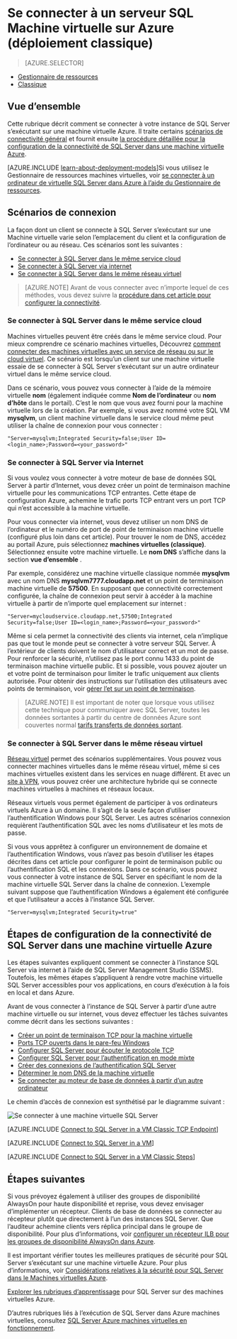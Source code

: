 <properties
    pageTitle="Se connecter à un ordinateur virtuelle SQL Server (standard) | Microsoft Azure"
    description="Découvrez comment vous connecter à SQL Server s’exécutant sur une Machine virtuelle dans Azure. Cette rubrique utilise le modèle de déploiement classique. Les scénarios diffèrent selon la configuration réseau et l’emplacement du client."
    services="virtual-machines-windows"
    documentationCenter="na"
    authors="rothja"
    manager="jhubbard"
    tags="azure-service-management"/>
<tags
    ms.service="virtual-machines-windows"
    ms.devlang="na"
    ms.topic="article"
    ms.tgt_pltfrm="vm-windows-sql-server"
    ms.workload="infrastructure-services"
    ms.date="09/22/2016"
    ms.author="jroth" />

# <a name="connect-to-a-sql-server-virtual-machine-on-azure-classic-deployment"></a>Se connecter à un serveur SQL Machine virtuelle sur Azure (déploiement classique)

> [AZURE.SELECTOR]
- [Gestionnaire de ressources](virtual-machines-windows-sql-connect.md)
- [Classique](virtual-machines-windows-classic-sql-connect.md)

## <a name="overview"></a>Vue d’ensemble

Cette rubrique décrit comment se connecter à votre instance de SQL Server s’exécutant sur une machine virtuelle Azure. Il traite certains [scénarios de connectivité général](#connection-scenarios) et fournit ensuite [la procédure détaillée pour la configuration de la connectivité de SQL Server dans une machine virtuelle Azure](#steps-for-configuring-sql-server-connectivity-in-an-azure-vm).

[AZURE.INCLUDE [learn-about-deployment-models](../../includes/learn-about-deployment-models-classic-include.md)]Si vous utilisez le Gestionnaire de ressources machines virtuelles, voir [se connecter à un ordinateur de virtuelle SQL Server dans Azure à l’aide du Gestionnaire de ressources](virtual-machines-windows-sql-connect.md).

## <a name="connection-scenarios"></a>Scénarios de connexion

La façon dont un client se connecte à SQL Server s’exécutant sur une Machine virtuelle varie selon l’emplacement du client et la configuration de l’ordinateur ou au réseau. Ces scénarios sont les suivantes :

- [Se connecter à SQL Server dans le même service cloud](#connect-to-sql-server-in-the-same-cloud-service)
- [Se connecter à SQL Server via internet](#connect-to-sql-server-over-the-internet)
- [Se connecter à SQL Server dans le même réseau virtuel](#connect-to-sql-server-in-the-same-virtual-network)

>[AZURE.NOTE] Avant de vous connecter avec n’importe lequel de ces méthodes, vous devez suivre la [procédure dans cet article pour configurer la connectivité](#steps-for-configuring-sql-server-connectivity-in-an-azure-vm).

### <a name="connect-to-sql-server-in-the-same-cloud-service"></a>Se connecter à SQL Server dans le même service cloud

Machines virtuelles peuvent être créés dans le même service cloud. Pour mieux comprendre ce scénario machines virtuelles, Découvrez [comment connecter des machines virtuelles avec un service de réseau ou sur le cloud virtuel](virtual-machines-windows-classic-connect-vms.md#connect-vms-in-a-standalone-cloud-service). Ce scénario est lorsqu’un client sur une machine virtuelle essaie de se connecter à SQL Server s’exécutant sur un autre ordinateur virtuel dans le même service cloud.

Dans ce scénario, vous pouvez vous connecter à l’aide de la mémoire virtuelle **nom** (également indiquée comme **Nom de l’ordinateur** ou **nom d’hôte** dans le portail). C’est le nom que vous avez fourni pour la machine virtuelle lors de la création. Par exemple, si vous avez nommé votre SQL VM **mysqlvm**, un client machine virtuelle dans le service cloud même peut utiliser la chaîne de connexion pour vous connecter :

    "Server=mysqlvm;Integrated Security=false;User ID=<login_name>;Password=<your_password>"

### <a name="connect-to-sql-server-over-the-internet"></a>Se connecter à SQL Server via Internet

Si vous voulez vous connecter à votre moteur de base de données SQL Server à partir d’Internet, vous devez créer un point de terminaison machine virtuelle pour les communications TCP entrantes. Cette étape de configuration Azure, achemine le trafic ports TCP entrant vers un port TCP qui n’est accessible à la machine virtuelle.

Pour vous connecter via internet, vous devez utiliser un nom DNS de l’ordinateur et le numéro de port de point de terminaison machine virtuelle (configuré plus loin dans cet article). Pour trouver le nom de DNS, accédez au portail Azure, puis sélectionnez **machines virtuelles (classique)**. Sélectionnez ensuite votre machine virtuelle. Le **nom DNS** s’affiche dans la section **vue d’ensemble** .

Par exemple, considérez une machine virtuelle classique nommée **mysqlvm** avec un nom DNS **mysqlvm7777.cloudapp.net** et un point de terminaison machine virtuelle de **57500**. En supposant que connectivité correctement configurée, la chaîne de connexion peut servir à accéder à la machine virtuelle à partir de n’importe quel emplacement sur internet :

    "Server=mycloudservice.cloudapp.net,57500;Integrated Security=false;User ID=<login_name>;Password=<your_password>"

Même si cela permet la connectivité des clients via internet, cela n’implique pas que tout le monde peut se connecter à votre serveur SQL Server. À l’extérieur de clients doivent le nom d’utilisateur correct et un mot de passe. Pour renforcer la sécurité, n’utilisez pas le port connu 1433 du point de terminaison machine virtuelle public. Et si possible, vous pouvez ajouter un et votre point de terminaison pour limiter le trafic uniquement aux clients autorisée. Pour obtenir des instructions sur l’utilisation des utilisateurs avec points de terminaison, voir [gérer l’et sur un point de terminaison](virtual-machines-windows-classic-setup-endpoints.md#manage-the-acl-on-an-endpoint).

>[AZURE.NOTE] Il est important de noter que lorsque vous utilisez cette technique pour communiquer avec SQL Server, toutes les données sortantes à partir du centre de données Azure sont couvertes normal [tarifs transferts de données sortant](https://azure.microsoft.com/pricing/details/data-transfers/).

### <a name="connect-to-sql-server-in-the-same-virtual-network"></a>Se connecter à SQL Server dans le même réseau virtuel

[Réseau virtuel](../virtual-network/virtual-networks-overview.md) permet des scénarios supplémentaires. Vous pouvez vous connecter machines virtuelles dans le même réseau virtuel, même si ces machines virtuelles existent dans les services en nuage différent. Et avec un [site à VPN](../vpn-gateway/vpn-gateway-site-to-site-create.md), vous pouvez créer une architecture hybride qui se connecte machines virtuelles à machines et réseaux locaux.

Réseaux virtuels vous permet également de participer à vos ordinateurs virtuels Azure à un domaine. Il s’agit de la seule façon d’utiliser l’authentification Windows pour SQL Server. Les autres scénarios connexion requièrent l’authentification SQL avec les noms d’utilisateur et les mots de passe.

Si vous vous apprêtez à configurer un environnement de domaine et l’authentification Windows, vous n’avez pas besoin d’utiliser les étapes décrites dans cet article pour configurer le point de terminaison public ou l’authentification SQL et les connexions. Dans ce scénario, vous pouvez vous connecter à votre instance de SQL Server en spécifiant le nom de la machine virtuelle SQL Server dans la chaîne de connexion. L’exemple suivant suppose que l’authentification Windows a également été configurée et que l’utilisateur a accès à l’instance SQL Server.

    "Server=mysqlvm;Integrated Security=true"

## <a name="steps-for-configuring-sql-server-connectivity-in-an-azure-vm"></a>Étapes de configuration de la connectivité de SQL Server dans une machine virtuelle Azure

Les étapes suivantes expliquent comment se connecter à l’instance SQL Server via internet à l’aide de SQL Server Management Studio (SSMS). Toutefois, les mêmes étapes s’appliquent à rendre votre machine virtuelle SQL Server accessibles pour vos applications, en cours d’exécution à la fois en local et dans Azure.

Avant de vous connecter à l’instance de SQL Server à partir d’une autre machine virtuelle ou sur internet, vous devez effectuer les tâches suivantes comme décrit dans les sections suivantes :

- [Créer un point de terminaison TCP pour la machine virtuelle](#create-a-tcp-endpoint-for-the-virtual-machine)
- [Ports TCP ouverts dans le pare-feu Windows](#open-tcp-ports-in-the-windows-firewall-for-the-default-instance-of-the-database-engine)
- [Configurer SQL Server pour écouter le protocole TCP](#configure-sql-server-to-listen-on-the-tcp-protocol)
- [Configurer SQL Server pour l’authentification en mode mixte](#configure-sql-server-for-mixed-mode-authentication)
- [Créer des connexions de l’authentification SQL Server](#create-sql-server-authentication-logins)
- [Déterminer le nom DNS de la machine virtuelle](#determine-the-dns-name-of-the-virtual-machine)
- [Se connecter au moteur de base de données à partir d’un autre ordinateur](#connect-to-the-database-engine-from-another-computer)

Le chemin d’accès de connexion est synthétisé par le diagramme suivant :

![Se connecter à une machine virtuelle SQL Server](../../includes/media/virtual-machines-sql-server-connection-steps/SQLServerinVMConnectionMap.png)

[AZURE.INCLUDE [Connect to SQL Server in a VM Classic TCP Endpoint](../../includes/virtual-machines-sql-server-connection-steps-classic-tcp-endpoint.md)]

[AZURE.INCLUDE [Connect to SQL Server in a VM](../../includes/virtual-machines-sql-server-connection-steps.md)]

[AZURE.INCLUDE [Connect to SQL Server in a VM Classic Steps](../../includes/virtual-machines-sql-server-connection-steps-classic.md)]

## <a name="next-steps"></a>Étapes suivantes

Si vous prévoyez également à utiliser des groupes de disponibilité AlwaysOn pour haute disponibilité et reprise, vous devez envisager d’implémenter un récepteur. Clients de base de données se connecter au récepteur plutôt que directement à l’un des instances SQL Server. Que l’auditeur achemine clients vers réplica principal dans le groupe de disponibilité. Pour plus d’informations, voir [configurer un récepteur ILB pour les groupes de disponibilité AlwaysOn dans Azure](virtual-machines-windows-classic-ps-sql-int-listener.md).

Il est important vérifier toutes les meilleures pratiques de sécurité pour SQL Server s’exécutant sur une machine virtuelle Azure. Pour plus d’informations, voir [Considérations relatives à la sécurité pour SQL Server dans le Machines virtuelles Azure](virtual-machines-windows-sql-security.md).

[Explorer les rubriques d’apprentissage](https://azure.microsoft.com/documentation/learning-paths/sql-azure-vm/) pour SQL Server sur des machines virtuelles Azure. 

D’autres rubriques liés à l’exécution de SQL Server dans Azure machines virtuelles, consultez [SQL Server Azure machines virtuelles en fonctionnement](virtual-machines-windows-sql-server-iaas-overview.md).
